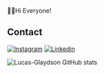 👨‍💻Hi Everyone!

## Contact
[![Instagram](https://img.shields.io/badge/Instagram-E4405F?style=for-the-badge&logo=instagram&logoColor=white)](https://www.instagram.com/shh_luck)
[![Linkedin](https://img.shields.io/badge/LinkedIn-0077B5?style=for-the-badge&logo=linkedin&logoColor=white)](https://www.linkedin.com/in/lucas-glaydson-syc/)



![Lucas-Glaydson GitHub stats](https://github-readme-stats.vercel.app/api?username=Lucas-Glaydson&show_icons=true&theme=radical&count_private=true)

